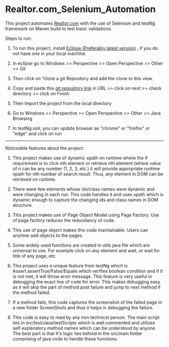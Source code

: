 # Realtor.com_Selenium_Automation
This project automates <a href="https://www.Realtor.com">Realtor.com</a> with the use of Selenium and testNg framework on Maven build to test basic validations.

Steps to run:

1) To run this project, install <a href="https://www.eclipse.org/downloads/">Eclipse (Preferably latest version)</a> , if you do not have one in your local machine.

2) In eclipse go to Windows >> Perspective >> Open Perspective >> Other >> Git

3) Then click on “clone a git  Repository and add the clone to this view.

4) Copy and paste this <a href="https://github.com/anjalimutha/Realtor.com_Selenium_Automation/">git repository link</a>  in URL >> click on next >> check directory >> click on Finish

5) Then Import the project from the local directory

6) Go to Windows >> Perspective >> Open Perspective >> Other >> Java Browsing

7) In testNg.xml, you can update browser as "chrome" or "firefox" or "edge" and click on run

------------------------------------------------------------------------------------------------------------------

Noticeable features about the project:
1) This project makes use of dynamic xpath on runtime where the if requirement is to click nth element or retrieve nth element (where value of n can be any number (1, 2, 3, etc.) it will provide appropriate runtime xpath for nth number of search result. Thus, any element in DOM can be retrieved on runtime.

2) There were few elements whose ids/class names were dynamic and were changing in each run. This code handles it and uses xpath which is dynamic enough to capture the changing ids and class names in DOM structure.

3) This project makes use of Page Object Model using Page Factory. Use of page factory reduces the redundancy of code.

4) This use of page object makes this code maintainable. Users can anytime add objects to the pages.

5) Some widely used functions are created in utils java file which are universal to use. For example click on any element and wait, or wait for title of any page, etc.

6) This project uses a unique feature from testNg which is Assert.assertTrue/False/Equals which verifies boolean condition and if it is not met, it will throw error message. This feature is very useful in debugging the exact line of code for error. This makes debugging easy as it will skip the part of method post failure and jump to next method if the method failed.

7) If a method fails, this code captures the screenshot of the failed page in a new folder ScreenShots and thus it helps in debugging the failure.

8) This code is easy to read by any non technical person. The main script lies in src/test/Java/testScripts which is well commented and utilizes self explanatory method names which can be understood by anyone. The best part is that it's logic lies behind in the src/main folder comprising of java code to handle these functions. 
